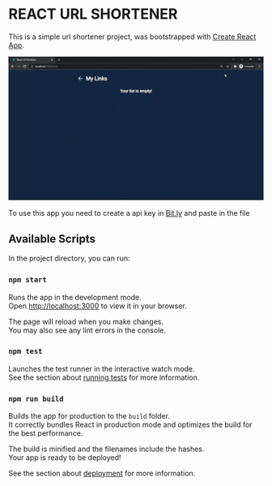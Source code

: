 # REACT URL SHORTENER
This is a simple url shortener project, was bootstrapped with [Create React App](https://github.com/facebook/create-react-app).

![preview](https://github.com/luisjeremias/React-Url-Shortener/blob/master/Play.gif)

To use this app you need to create a api key in [Bit.ly](http://bitly.com/) and paste in the file 
## Available Scripts

In the project directory, you can run:

### `npm start`

Runs the app in the development mode.\
Open [http://localhost:3000](http://localhost:3000) to view it in your browser.

The page will reload when you make changes.\
You may also see any lint errors in the console.

### `npm test`

Launches the test runner in the interactive watch mode.\
See the section about [running tests](https://facebook.github.io/create-react-app/docs/running-tests) for more information.

### `npm run build`

Builds the app for production to the `build` folder.\
It correctly bundles React in production mode and optimizes the build for the best performance.

The build is minified and the filenames include the hashes.\
Your app is ready to be deployed!

See the section about [deployment](https://facebook.github.io/create-react-app/docs/deployment) for more information.
